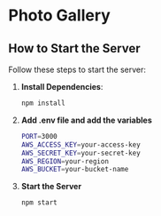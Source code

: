 # Photo Gallery


## How to Start the Server

Follow these steps to start the server:

1. **Install Dependencies**: 
   ```bash
   npm install
2. **Add .env  file and add the variables**
    ```bash
    PORT=3000
    AWS_ACCESS_KEY=your-access-key
    AWS_SECRET_KEY=your-secret-key
   AWS_REGION=your-region
   AWS_BUCKET=your-bucket-name
3. **Start the Server**
    ```bash
    npm start
